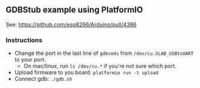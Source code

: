 ## GDBStub example using PlatformIO

See: https://github.com/esp8266/Arduino/pull/4386

### Instructions

* Change the port in the last line of `gdbcmds` from `/dev/cu.SLAB_USBtoUART` to your port.
  - On mac/linux, run `ls /dev/cu.*` if you're not sure which port.
* Upload firmware to you board: `platformio run -t upload`
* Connect gdb: `./gdb.sh`
